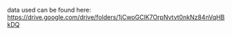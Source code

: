 
data used can be found here: https://drive.google.com/drive/folders/1jCwoGClK7OrpNvtvt0nkNz84nVqHBkDQ
